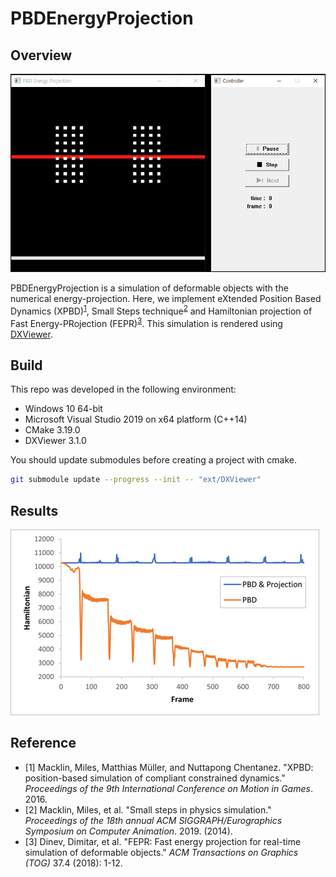 # PBDEnergyProjection
## Overview
![demo](docs/images/demo.gif)

PBDEnergyProjection is a simulation of deformable objects with the numerical energy-projection. Here, we implement eXtended Position Based Dynamics (XPBD)<sup>[1](#footnote_1)</sup>, Small Steps technique<sup>[2](#footnote_2)</sup> and Hamiltonian projection of Fast Energy-PRojection (FEPR)<sup>[3](#footnote_3)</sup>. This simulation is rendered using <A href="https://github.com/frostsim/DXViewer">DXViewer</A>.

## Build
This repo was developed in the following environment:
* Windows 10 64-bit
* Microsoft Visual Studio 2019 on x64 platform (C++14)
* CMake 3.19.0
* DXViewer 3.1.0

You should update submodules before creating a project with cmake.

```bash
git submodule update --progress --init -- "ext/DXViewer"
```

## Results
![graph](docs/images/graph.png)

## Reference
* <a name="footnote_1">[1]</a> Macklin, Miles, Matthias Müller, and Nuttapong Chentanez. "XPBD: position-based simulation of compliant constrained dynamics." _Proceedings of the 9th International Conference on Motion in Games_. 2016.
* <a name="footnote_2">[2]</a> Macklin, Miles, et al. "Small steps in physics simulation." _Proceedings of the 18th annual ACM SIGGRAPH/Eurographics Symposium on Computer Animation_. 2019. (2014).
* <a name="footnote_3">[3]</a> Dinev, Dimitar, et al. "FEPR: Fast energy projection for real-time simulation of deformable objects." _ACM Transactions on Graphics (TOG)_ 37.4 (2018): 1-12.
